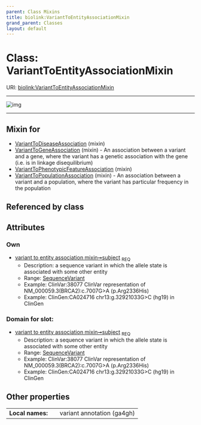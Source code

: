 ```yaml
---
parent: Class Mixins
title: biolink:VariantToEntityAssociationMixin
grand_parent: Classes
layout: default
---
```


# Class: VariantToEntityAssociationMixin




URI: [biolink:VariantToEntityAssociationMixin](https://w3id.org/biolink/vocab/VariantToEntityAssociationMixin)


---

![img](http://yuml.me/diagram/nofunky;dir:TB/class/[SequenceVariant]%3Csubject%201..1-%20[VariantToEntityAssociationMixin],[VariantToPopulationAssociation]uses%20-.-%3E[VariantToEntityAssociationMixin],[VariantToPhenotypicFeatureAssociation]uses%20-.-%3E[VariantToEntityAssociationMixin],[VariantToGeneAssociation]uses%20-.-%3E[VariantToEntityAssociationMixin],[VariantToDiseaseAssociation]uses%20-.-%3E[VariantToEntityAssociationMixin],[VariantToPopulationAssociation],[VariantToPhenotypicFeatureAssociation],[VariantToGeneAssociation],[VariantToDiseaseAssociation],[SequenceVariant])

---


## Mixin for

 * [VariantToDiseaseAssociation](VariantToDiseaseAssociation.md) (mixin) 
 * [VariantToGeneAssociation](VariantToGeneAssociation.md) (mixin)  - An association between a variant and a gene, where the variant has a genetic association with the gene (i.e. is in linkage disequilibrium)
 * [VariantToPhenotypicFeatureAssociation](VariantToPhenotypicFeatureAssociation.md) (mixin) 
 * [VariantToPopulationAssociation](VariantToPopulationAssociation.md) (mixin)  - An association between a variant and a population, where the variant has particular frequency in the population

## Referenced by class


## Attributes


### Own

 * [variant to entity association mixin➞subject](variant_to_entity_association_mixin_subject.md)  <sub>REQ</sub>
     * Description: a sequence variant in which the allele state is associated with some other entity
     * Range: [SequenceVariant](SequenceVariant.md)
     * Example: ClinVar:38077 ClinVar representation of NM_000059.3(BRCA2):c.7007G>A (p.Arg2336His)
     * Example: ClinGen:CA024716 chr13:g.32921033G>C (hg19) in ClinGen

### Domain for slot:

 * [variant to entity association mixin➞subject](variant_to_entity_association_mixin_subject.md)  <sub>REQ</sub>
     * Description: a sequence variant in which the allele state is associated with some other entity
     * Range: [SequenceVariant](SequenceVariant.md)
     * Example: ClinVar:38077 ClinVar representation of NM_000059.3(BRCA2):c.7007G>A (p.Arg2336His)
     * Example: ClinGen:CA024716 chr13:g.32921033G>C (hg19) in ClinGen

## Other properties

|  |  |  |
| --- | --- | --- |
| **Local names:** | | variant annotation (ga4gh) |

